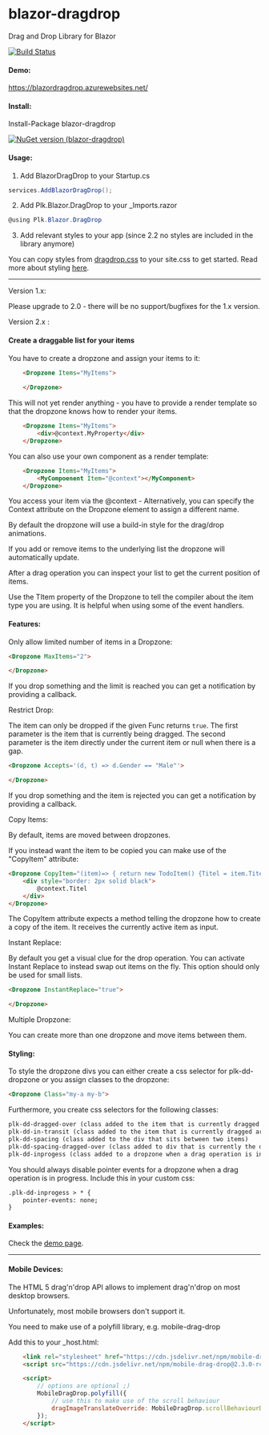 # blazor-dragdrop
Drag and Drop Library for Blazor

[![Build Status](https://dev.azure.com/postlagerkarte/blazor-dragdrop/_apis/build/status/Postlagerkarte.blazor-dragdrop?branchName=master)](https://dev.azure.com/postlagerkarte/blazor-dragdrop/_build/latest?definitionId=3&branchName=master)

#### Demo:

https://blazordragdrop.azurewebsites.net/

#### Install:

Install-Package blazor-dragdrop

[![NuGet version (blazor-dragdrop)](https://img.shields.io/nuget/v/blazor-dragdrop.svg?style=flat-square)](https://www.nuget.org/packages/blazor-dragdrop)

#### Usage:

1) Add BlazorDragDrop to your Startup.cs

```csharp
services.AddBlazorDragDrop();
```

2) Add Plk.Blazor.DragDrop to your _Imports.razor

```csharp
@using Plk.Blazor.DragDrop
```

3) Add relevant styles to your app (since 2.2 no styles are included in the library anymore)

You can copy styles from [dragdrop.css](Plk.Blazor.DragDrop.Demo/wwwroot/css/dragdrop.css) to your site.css to get started. Read more about styling [here](#styling).

------

Version 1.x:

Please upgrade to 2.0 - there will be no support/bugfixes for the 1.x version.

Version 2.x :

#### Create a draggable list for your items

You have to create a dropzone and assign your items to it:

```html
    <Dropzone Items="MyItems">
        
    </Dropzone>
```
This will not yet render anything - you have to provide a render template so that the dropzone knows how to render your items. 

```html
    <Dropzone Items="MyItems">
        <div>@context.MyProperty</div>
    </Dropzone>
```

You can also use your own component as a render template:

```html
    <Dropzone Items="MyItems">
        <MyCompoenent Item="@context"></MyComponent>
    </Dropzone>
```
You access your item via the @context - Alternatively, you can specify the Context attribute on the Dropzone element to assign a different name.

By default the dropzone will use a build-in style for the drag/drop animations. 

If you add or remove items to the underlying list the dropzone will automatically update. 

After a drag operation you can inspect your list to get the current position of items. 

Use the TItem property of the Dropzone to tell the compiler about the item type you are using. It is helpful when using some of the event handlers. 

#### Features:

Only allow limited number of items in a Dropzone: 

```html
<Dropzone MaxItems="2">

</Dropzone>
```
If you drop something and the limit is reached you can get a notification by providing a callback.

Restrict Drop:

The item can only be dropped if the given Func returns `true`.
The first parameter is the item that is currently being dragged.
The second parameter is the item directly under the current item or null when there is a gap.

```html
<Dropzone Accepts='(d, t) => d.Gender == "Male"'>

</Dropzone>
```
If you drop something and the item is rejected you can get a notification by providing a callback.

Copy Items:

By default, items are moved between dropzones. 

If you instead want the item to be copied you can make use of the "CopyItem" attribute:

```html
<Dropzone CopyItem="(item)=> { return new TodoItem() {Titel = item.Titel}; }" Items="MyThirdList" TItem="TodoItem" OnItemDrop="@((i)=>lastdropped = i)">
    <div style="border: 2px solid black">
        @context.Titel
    </div>
</Dropzone>
```
The CopyItem attribute expects a method telling the dropzone how to create a copy of the item. It receives the currently active item as input.

Instant Replace: 

By default you get a visual clue for the drop operation. You can activate Instant Replace to instead swap out items on the fly. This option should only be used for small lists.

```html
<Dropzone InstantReplace="true">

</Dropzone>
```


Multiple Dropzone:

You can create more than one dropzone and move items between them.

#### Styling:

To style the dropzone divs you can either create a css selector for plk-dd-dropzone or you assign classes to the dropzone:

```html
<Dropzone Class="my-a my-b">
```

Furthermore, you create css selectors for the following classes:

```html
plk-dd-dragged-over (class added to the item that is currently dragged over)
plk-dd-in-transit (class added to the item that is currently dragged around)
plk-dd-spacing (class added to the div that sits between two items)
plk-dd-spacing-dragged-over (class added to div that is currently the drop target)
plk-dd-inprogess (class added to a dropzone when a drag operation is in progress)
```

You should always disable pointer events for a dropzone when a drag operation is in progress. Include this in your custom css:

```html
.plk-dd-inprogess > * {
    pointer-events: none;
}
```

#### Examples:

Check the [demo page](https://blazordragdrop.azurewebsites.net).

------
#### Mobile Devices:

The HTML 5 drag'n'drop API allows to implement drag'n'drop on most desktop browsers.

Unfortunately, most mobile browsers don't support it. 

You need to make use of a polyfill library, e.g. mobile-drag-drop

Add this to your _host.html:

```html
    <link rel="stylesheet" href="https://cdn.jsdelivr.net/npm/mobile-drag-drop@2.3.0-rc.2/default.css">
    <script src="https://cdn.jsdelivr.net/npm/mobile-drag-drop@2.3.0-rc.2/index.min.js"></script>

    <script>
        // options are optional ;)
        MobileDragDrop.polyfill({
            // use this to make use of the scroll behaviour
            dragImageTranslateOverride: MobileDragDrop.scrollBehaviourDragImageTranslateOverride
        });
    </script>
```


